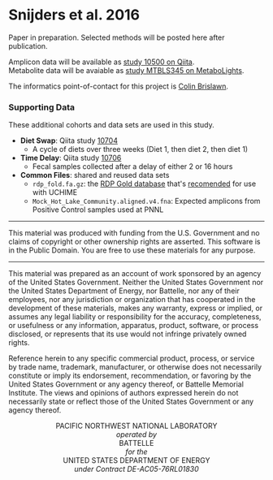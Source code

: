 # Snijders et al. 2016

Paper in preparation. Selected methods will be posted here after publication.

Amplicon data will be available as [study 10500 on Qiita](https://qiita.ucsd.edu/study/description/10500). <br >
Metabolite data will be avaiable as [study MTBLS345 on MetaboLights](http://www.ebi.ac.uk/metabolights/MTBLS345). 

The informatics point-of-contact for this project is [Colin Brislawn](https://www.github.com/colinbrislawn/). 


### Supporting Data

These additional cohorts and data sets are used in this study.

- **Diet Swap**: Qiita study [10704](https://qiita.ucsd.edu/study/description/10704) 
  - A cycle of diets over three weeks (Diet 1, then diet 2, then diet 1)
- **Time Delay**: Qiita study [10706](https://qiita.ucsd.edu/study/description/10706)
  - Fecal samples collected after a delay of either 2 or 16 hours
- **Common Files**: shared and reused data sets
  - `rdp_fold.fa.gz`: the [RDP Gold database](https://sourceforge.net/projects/rdp-classifier/files/RDP_Classifier_TrainingData/) that's [recomended](http://drive5.com/usearch/manual7/uchime_ref.html) for use with UCHIME
  - `Mock_Hot_Lake_Community.aligned.v4.fna`: Expected amplicons from Positive Control samples used at PNNL

---

This material was produced with funding from the U.S. Government and no claims of copyright or other ownership rights are asserted. This software is in the Public Domain. You are free to use these materials for any purpose.

---

This material was prepared as an account of work sponsored by an agency of the United States Government. Neither the United States Government nor the United States Department of Energy, nor Battelle, nor any of their employees, nor any jurisdiction or organization that has cooperated in the development of these materials, makes any warranty, express or implied, or assumes any legal liability or responsibility for the accuracy, completeness, or usefulness or any information, apparatus, product, software, or process disclosed, or represents that its use would not infringe privately owned rights.

Reference herein to any specific commercial product, process, or service by trade name, trademark, manufacturer, or otherwise does not necessarily constitute or imply its endorsement, recommendation, or favoring by the United States Government or any agency thereof, or Battelle Memorial Institute. The views and opinions of authors expressed herein do not necessarily state or reflect those of the United States Government or any agency thereof.

<p align="center">
PACIFIC NORTHWEST NATIONAL LABORATORY <br>
<em>operated by</em><br>
BATTELLE <br>
<em>for the </em><br>
UNITED STATES DEPARTMENT OF ENERGY <br>
<em>under Contract DE-AC05-76RL01830</em>
</p> 
